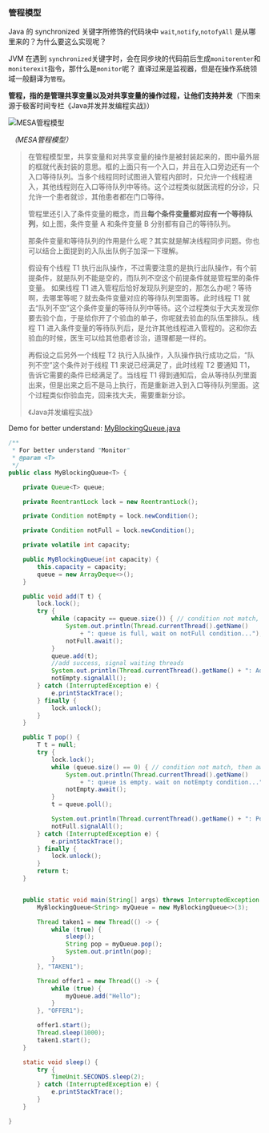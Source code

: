 ### 管程模型

Java 的 synchronized 关键字所修饰的代码块中 `wait`,`notify`,`notofyAll` 是从哪里来的？为什么要这么实现呢？

JVM 在遇到 `synchronized`关键字时，会在同步块的代码前后生成`monitorenter`和`moniterexit`指令，那什么是`monitor`呢？ 直译过来是监视器，但是在操作系统领域一般翻译为`管程`。

**管程，指的是管理共享变量以及对共享变量的操作过程，让他们支持并发**（下图来源于极客时间专栏《Java并发并发编程实战》）





![MESA管程模型](https://raw.githubusercontent.com/LiuKay/markdown_pics/master/img/20200518214015.png)

​																							*（MESA管程模型）*

> 在管程模型里，共享变量和对共享变量的操作是被封装起来的，图中最外层的框就代表封装的意思。框的上面只有一个入口，并且在入口旁边还有一个入口等待队列。当多个线程同时试图进入管程内部时，只允许一个线程进入，其他线程则在入口等待队列中等待。这个过程类似就医流程的分诊，只允许一个患者就诊，其他患者都在门口等待。
>
> 管程里还引入了条件变量的概念，而且**每个条件变量都对应有一个等待队列**，如上图，条件变量 A 和条件变量 B 分别都有自己的等待队列。
>
> 那条件变量和等待队列的作用是什么呢？其实就是解决线程同步问题。你也可以结合上面提到的入队出队例子加深一下理解。
>
> 假设有个线程 T1 执行出队操作，不过需要注意的是执行出队操作，有个前提条件，就是队列不能是空的，而队列不空这个前提条件就是管程里的条件变量。 如果线程 T1 进入管程后恰好发现队列是空的，那怎么办呢？等待啊，去哪里等呢？就去条件变量对应的等待队列里面等。此时线程 T1 就去“队列不空”这个条件变量的等待队列中等待。这个过程类似于大夫发现你要去验个血，于是给你开了个验血的单子，你呢就去验血的队伍里排队。线程 T1 进入条件变量的等待队列后，是允许其他线程进入管程的。这和你去验血的时候，医生可以给其他患者诊治，道理都是一样的。
>
> 再假设之后另外一个线程 T2 执行入队操作，入队操作执行成功之后，“队列不空”这个条件对于线程 T1 来说已经满足了，此时线程 T2 要通知 T1，告诉它需要的条件已经满足了。当线程 T1 得到通知后，会从等待队列里面出来，但是出来之后不是马上执行，而是重新进入到入口等待队列里面。这个过程类似你验血完，回来找大夫，需要重新分诊。
>
> 《Java并发编程实战》



Demo for better understand: [MyBlockingQueue.java](https://github.com/LiuKay/java-professional/blob/master/src/main/java/com/kay/concurrency/aqs/MyBlockingQueue.java)

```java
/**
 * For better understand "Monitor"
 * @param <T>
 */
public class MyBlockingQueue<T> {

    private Queue<T> queue;

    private ReentrantLock lock = new ReentrantLock();

    private Condition notEmpty = lock.newCondition();

    private Condition notFull = lock.newCondition();

    private volatile int capacity;

    public MyBlockingQueue(int capacity) {
        this.capacity = capacity;
        queue = new ArrayDeque<>();
    }

    public void add(T t) {
        lock.lock();
        try {
            while (capacity == queue.size()) { // condition not match, then await
                System.out.println(Thread.currentThread().getName()
                    + ": queue is full, wait on notFull condition...");
                notFull.await();
            }
            queue.add(t);
            //add success, signal waiting threads
            System.out.println(Thread.currentThread().getName() + ": Add queue success.");
            notEmpty.signalAll();
        } catch (InterruptedException e) {
            e.printStackTrace();
        } finally {
            lock.unlock();
        }
    }

    public T pop() {
        T t = null;
        try {
            lock.lock();
            while (queue.size() == 0) { // condition not match, then await
                System.out.println(Thread.currentThread().getName()
                    + ": queue is empty. wait on notEmpty condition...");
                notEmpty.await();
            }
            t = queue.poll();

            System.out.println(Thread.currentThread().getName() + ": Poll queue success.");
            notFull.signalAll();
        } catch (InterruptedException e) {
            e.printStackTrace();
        } finally {
            lock.unlock();
        }
        return t;
    }


    public static void main(String[] args) throws InterruptedException {
        MyBlockingQueue<String> myQueue = new MyBlockingQueue<>(3);

        Thread taken1 = new Thread(() -> {
            while (true) {
                sleep();
                String pop = myQueue.pop();
                System.out.println(pop);
            }
        }, "TAKEN1");

        Thread offer1 = new Thread(() -> {
            while (true) {
                myQueue.add("Hello");
            }
        }, "OFFER1");

        offer1.start();
        Thread.sleep(1000);
        taken1.start();
    }

    static void sleep() {
        try {
            TimeUnit.SECONDS.sleep(2);
        } catch (InterruptedException e) {
            e.printStackTrace();
        }
    }

}
```

